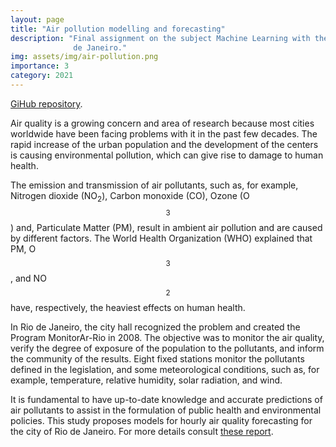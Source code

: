 ```yaml
---
layout: page
title: "Air pollution modelling and forecasting"
description: "Final assignment on the subject Machine Learning with the data from air pollution in Rio
              de Janeiro."
img: assets/img/air-pollution.png
importance: 3
category: 2021
---
```


[GiHub repository](https://github.com/lucasmoschen/machine-learning-project).

Air quality is a growing concern and area of research because most cities worldwide have been facing problems with it in the past few decades. 
The rapid increase of the urban population and the development of the centers is causing environmental pollution, which can give rise to damage to human health. 

The emission and transmission of air pollutants, such as, for example, Nitrogen dioxide (NO$_2$), Carbon monoxide (CO), Ozone (O$$_3$$) and, Particulate Matter (PM), result in ambient air pollution and are caused by different factors. 
The World Health Organization (WHO) explained that PM, O$$_3$$, and NO$$_2$$ have, respectively, the heaviest effects on human health.

In Rio de Janeiro, the city hall recognized the problem and created the Program MonitorAr-Rio in 2008. 
The objective was to monitor the air quality, verify the degree of exposure of the population to the pollutants, and inform the community of the results.
Eight fixed stations monitor the pollutants defined in the legislation, and some meteorological conditions, such as, for example, temperature, relative humidity, solar radiation, and wind. 

It is fundamental to have up-to-date knowledge and accurate predictions of air pollutants to assist in the formulation of public health and environmental policies. 
This study proposes models for hourly air quality forecasting for the city of Rio de Janeiro. 
For more details consult [these report](https://github.com/lucasmoschen/machine-learning-project/blob/main/notes/air_quality_report.pdf).